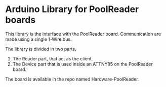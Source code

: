 # Arduino Library for PoolReader boards


This library is the interface with the PoolReader board. Communication are made using a single 1-Wire bus.


The library is divided in two parts.
1. The Reader part, that act as the client.
2. The Device part that is used inside an ATTNY85 on the PoolReader board.


The board is available in the repo named Hardware-PoolReader.

